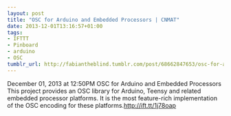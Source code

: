 ```yaml
---
layout: post
title: "OSC for Arduino and Embedded Processors | CNMAT"
date: 2013-12-01T13:16:57+01:00
tags:
- IFTTT
- Pinboard
- arduino
- OSC
tumblr_url: http://fabiantheblind.tumblr.com/post/68662847653/osc-for-arduino-and-embedded-processors-cnmat
---
```

December 01, 2013 at 12:50PM
OSC for Arduino and Embedded Processors
This project provides an OSC library for Arduino, Teensy and related embedded processor platforms. It is the most feature-rich implementation of the OSC encoding for these platforms.http://ift.tt/1j78oap
